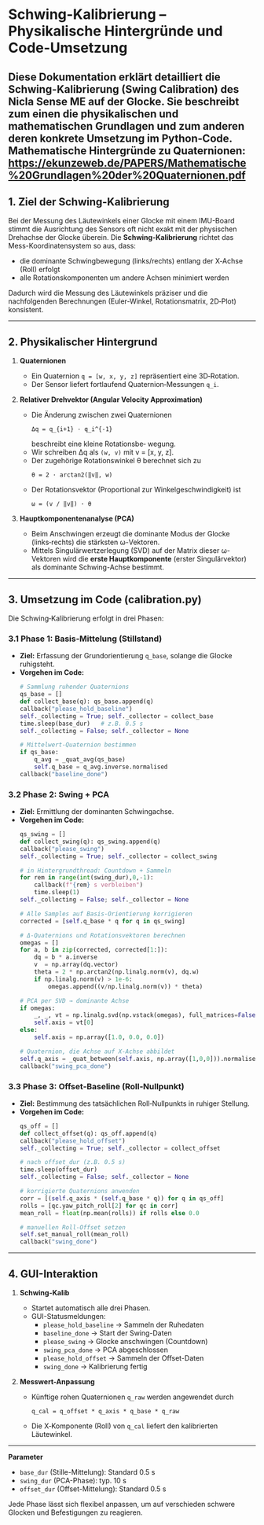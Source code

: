 # Schwing-Kalibrierung – Physikalische Hintergründe und Code-Umsetzung

Diese Dokumentation erklärt detailliert die **Schwing-Kalibrierung** (Swing Calibration) des Nicla Sense ME auf der Glocke. Sie beschreibt zum einen die physikalischen und mathematischen Grundlagen und zum anderen deren konkrete Umsetzung im Python‑Code.
Mathematische Hintergründe zu Quaternionen: https://ekunzeweb.de/PAPERS/Mathematische%20Grundlagen%20der%20Quaternionen.pdf
---

## 1. Ziel der Schwing-Kalibrierung

Bei der Messung des Läutewinkels einer Glocke mit einem IMU-Board stimmt die Ausrichtung des Sensors oft nicht exakt mit der physischen Drehachse der Glocke überein. Die **Schwing-Kalibrierung** richtet das Mess-Koordinatensystem so aus, dass:

- die dominante Schwingbewegung (links/rechts) entlang der X‑Achse (Roll) erfolgt  
- alle Rotationskomponenten um andere Achsen minimiert werden  

Dadurch wird die Messung des Läutewinkels präziser und die nachfolgenden Berechnungen (Euler‑Winkel, Rotationsmatrix, 2D‑Plot) konsistent.

---

## 2. Physikalischer Hintergrund

1. **Quaternionen**  
   - Ein Quaternion `q = [w, x, y, z]` repräsentiert eine 3D‑Rotation.  
   - Der Sensor liefert fortlaufend Quaternion‑Messungen `q_i`.

2. **Relativer Drehvektor (Angular Velocity Approximation)**  
   - Die Änderung zwischen zwei Quaternionen  
     ```text
     Δq = q_{i+1} · q_i^{-1}
     ```  
     beschreibt eine kleine Rotationsbe‐ wegung.  
   - Wir schreiben Δq als `(w, v)` mit v = [x, y, z].  
   - Der zugehörige Rotationswinkel θ berechnet sich zu  
     ```text
     θ = 2 · arctan2(‖v‖, w)
     ```  
   - Der Rotationsvektor (Proportional zur Winkelgeschwindigkeit) ist  
     ```text
     ω = (v / ‖v‖) · θ
     ```

3. **Hauptkomponentenanalyse (PCA)**  
   - Beim Anschwingen erzeugt die dominante Modus der Glocke (links‑rechts) die stärksten ω-Vektoren.  
   - Mittels Singulärwertzerlegung (SVD) auf der Matrix dieser ω-Vektoren wird die **erste Hauptkomponente** (erster Singulärvektor) als dominante Schwing-Achse bestimmt.

---

## 3. Umsetzung im Code (calibration.py)

Die Schwing‑Kalibrierung erfolgt in drei Phasen:

### 3.1 Phase 1: Basis‑Mittelung (Stillstand)

- **Ziel:** Erfassung der Grundorientierung `q_base`, solange die Glocke ruhigsteht.  
- **Vorgehen im Code:**
  ```python
  # Sammlung ruhender Quaternions
  qs_base = []
  def collect_base(q): qs_base.append(q)
  callback("please_hold_baseline")
  self._collecting = True; self._collector = collect_base
  time.sleep(base_dur)   # z.B. 0.5 s
  self._collecting = False; self._collector = None

  # Mittelwert-Quaternion bestimmen
  if qs_base:
      q_avg = _quat_avg(qs_base)
      self.q_base = q_avg.inverse.normalised
  callback("baseline_done")
  ```

### 3.2 Phase 2: Swing + PCA

- **Ziel:** Ermittlung der dominanten Schwingachse.  
- **Vorgehen im Code:**
  ```python
  qs_swing = []
  def collect_swing(q): qs_swing.append(q)
  callback("please_swing")
  self._collecting = True; self._collector = collect_swing

  # in Hintergrundthread: Countdown + Sammeln
  for rem in range(int(swing_dur),0,-1):
      callback(f"{rem} s verbleiben")
      time.sleep(1)
  self._collecting = False; self._collector = None

  # Alle Samples auf Basis-Orientierung korrigieren
  corrected = [self.q_base * q for q in qs_swing]

  # Δ-Quaternions und Rotationsvektoren berechnen
  omegas = []
  for a, b in zip(corrected, corrected[1:]):
      dq = b * a.inverse
      v  = np.array(dq.vector)
      theta = 2 * np.arctan2(np.linalg.norm(v), dq.w)
      if np.linalg.norm(v) > 1e-6:
          omegas.append((v/np.linalg.norm(v)) * theta)

  # PCA per SVD → dominante Achse
  if omegas:
      _, _, vt = np.linalg.svd(np.vstack(omegas), full_matrices=False)
      self.axis = vt[0]
  else:
      self.axis = np.array([1.0, 0.0, 0.0])

  # Quaternion, die Achse auf X‑Achse abbildet
  self.q_axis = _quat_between(self.axis, np.array([1,0,0])).normalised
  callback("swing_pca_done")
  ```

### 3.3 Phase 3: Offset‑Baseline (Roll‑Nullpunkt)

- **Ziel:** Bestimmung des tatsächlichen Roll‑Nullpunkts in ruhiger Stellung.  
- **Vorgehen im Code:**
  ```python
  qs_off = []
  def collect_offset(q): qs_off.append(q)
  callback("please_hold_offset")
  self._collecting = True; self._collector = collect_offset

  # nach offset_dur (z.B. 0.5 s)
  time.sleep(offset_dur)
  self._collecting = False; self._collector = None

  # korrigierte Quaternions anwenden
  corr = [(self.q_axis * (self.q_base * q)) for q in qs_off]
  rolls = [qc.yaw_pitch_roll[2] for qc in corr]
  mean_roll = float(np.mean(rolls)) if rolls else 0.0

  # manuellen Roll-Offset setzen
  self.set_manual_roll(mean_roll)
  callback("swing_done")
  ```

---

## 4. GUI-Interaktion

1. **Schwing-Kalib**  
   - Startet automatisch alle drei Phasen.  
   - GUI-Statusmeldungen:  
     - `please_hold_baseline` → Sammeln der Ruhedaten  
     - `baseline_done` → Start der Swing-Daten  
     - `please_swing` → Glocke anschwingen (Countdown)  
     - `swing_pca_done` → PCA abgeschlossen  
     - `please_hold_offset` → Sammeln der Offset-Daten  
     - `swing_done` → Kalibrierung fertig  

2. **Messwert-Anpassung**  
   - Künftige rohen Quaternionen `q_raw` werden angewendet durch  
     ```
     q_cal = q_offset * q_axis * q_base * q_raw
     ```  
   - Die X‑Komponente (Roll) von `q_cal` liefert den kalibrierten Läutewinkel.

---

**Parameter**  
- `base_dur` (Stille-Mittelung): Standard 0.5 s  
- `swing_dur` (PCA-Phase): typ. 10 s  
- `offset_dur` (Offset-Mittelung): Standard 0.5 s  

Jede Phase lässt sich flexibel anpassen, um auf verschieden schwere Glocken und Befestigungen zu reagieren.  
